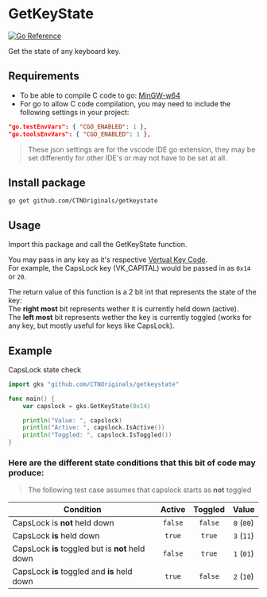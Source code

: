 # GetKeyState

<a href="https://pkg.go.dev/github.com/CTNOriginals/getkeystate#section-sourcefiles">
    <img src="https://pkg.go.dev/badge/github.com/CTNOriginals/getkeystate#section-sourcefiles.svg" alt="Go Reference">
</a>

Get the state of any keyboard key.

## Requirements

- To be able to compile C code to go: [MinGW-w64](https://sourceforge.net/projects/mingw-w64/files/mingw-w64/mingw-w64-release/)
- For go to allow C code compilation, you may need to include the following settings in your project:
```json
"go.testEnvVars": { "CGO_ENABLED": 1 },
"go.toolsEnvVars": { "CGO_ENABLED": 1 },
```
> These json settings are for the vscode IDE go extension, they may be set differently for other IDE's or may not have to be set at all.

## Install package

```
go get github.com/CTNOriginals/getkeystate
```

## Usage

Import this package and call the GetKeyState function.

You may pass in any key as it's respective [Vertual Key Code](https://learn.microsoft.com/en-us/windows/win32/inputdev/virtual-key-codes).<br>
For example, the CapsLock key (VK_CAPITAL) would be passed in as `0x14` or `20`.

The return value of this function is a 2 bit int that represents the state of the key:<br>
The __right most__ bit represents wether it is currently held down (active).<br>
The __left most__ bit represents wether the key is currently toggled (works for any key, but mostly useful for keys like CapsLock).<br>

## Example

CapsLock state check
```go
import gks "github.com/CTNOriginals/getkeystate"

func main() {
	var capslock = gks.GetKeyState(0x14)

	println("Value: ", capslock)
	println("Active: ", capslock.IsActive())
	println("Toggled: ", capslock.IsToggled())
}
```

### Here are the different state conditions that this bit of code may produce:

> The following test case assumes that capslock starts as __not__ toggled

|Condition|Active|Toggled|Value|
|---------|:----:|:-----:|:---:|
|CapsLock is __not__ held down|`false`|`false`|`0` (`00`)|
|CapsLock __is__ held down|`true`|`true`|`3` (`11`)|
|CapsLock __is__ toggled but is __not__ held down|`false`|`true`|`1` (`01`)|
|CapsLock __is__ toggled and __is__ held down|`true`|`false`|`2` (`10`)|

